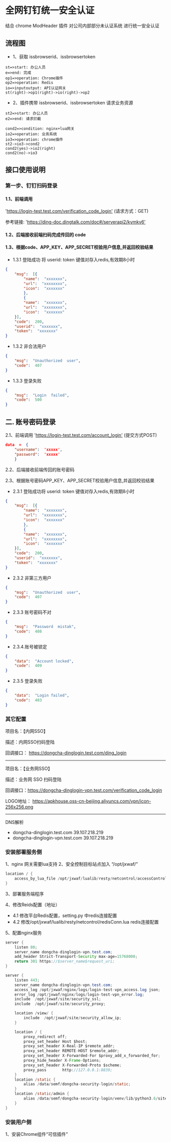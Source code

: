 <!--
 * @Author: Daboluo
 * @Date: 2019-12-12 20:20:44
 * @LastEditTime : 2020-01-08 16:01:04
 * @LastEditors  : Do not edit
 -->

# 全网钉钉统一安全认证

结合 chrome ModHeader 插件  对公司内部部分未认证系统 进行统一安全认证

## 流程图

* 1、获取 issbrowserid、issbrowsertoken

```flow
st=>start: 办公人员
e=>end: 完成
op1=>operation: Chrome插件
op2=>operation: Redis
io=>inputoutput: API认证网关
st(right)->op1(right)->io(right)->op2
```

* 2、插件携带 issbrowserid、issbrowsertoken 请求业务资源

```flow
st2=>start: 办公人员
e2=>end: 请求拦截

cond2=>condition: nginx+lua网关
io2=>operation: 业务系统
io3=>operation: chrome插件
st2->io3->cond2
cond2(yes)->io2(right)
cond2(no)->io3
```

## 接口使用说明

### 第一步、钉钉扫码登录

#### 1.1、前端调用

'<https://login-test.test.com/verification_code_login'>      (请求方式：GET)

参考链接:  '<https://ding-doc.dingtalk.com/doc#/serverapi2/kymkv6'>

#### 1.2、后端接收前端扫码完成传回的 code

#### 1.3、根据code、APP_KEY、APP_SECRET校验用户信息,并返回校验结果

* 1.3.1 登陆成功
将  userid:  token  键值对存入redis,有效期8小时

```JSON
{
    "msg":  [{
        "name":  "xxxxxxx",
        "url":  "xxxxxxxx",
        "icon":  "xxxxxxx"
        },
        {
        "name":  "xxxxxxx",
        "url":  "xxxxxxxx",
        "icon":  "xxxxxxx"
    }],
    "code":  200,
    "userid":  "xxxxxxx",
    "token":  "xxxxxxx"
}
```

* 1.3.2 非合法用户

```JSON
{
    "msg":  "Unauthorized  user",
    "code":  407
}
```

* 1.3.3 登录失败

```JSON
{
    "msg":  "Login  failed",
    "code":  500
}
```

## 二.  账号密码登录

2.1、前端调用
 '<https://login-test.test.com/account_login'>      (提交方式POST)

```JSON
data  =  {
    "username":  'xxxxx',
    "password":  'xxxxx'
    }
```

2.2、后端接收前端传回的账号密码

2.3、根据账号密码APP_KEY、APP_SECRET校验用户信息,并返回校验结果

* 2.3.1 登陆成功将 userid: token 键值对存入redis,有效期8小时

```JSON
{
    "msg":  [{
        "name":  "xxxxxxx",
        "url":  "xxxxxxxx",
        "icon":  "xxxxxxx"
        },
        {
        "name":  "xxxxxxx",
        "url":  "xxxxxxxx",
        "icon":  "xxxxxxx"
    }],
    "code":  200,
    "userid":  "xxxxxxx",
    "token":  "xxxxxxx"
}
```

* 2.3.2 非第三方用户

```JSON
{
    "msg":  "Unauthorized  user",
    "code":  407
}
```

* 2.3.3 账号密码不对

```JSON
{
    "msg":  "Password  mistak",
    "code":  408
}
```

* 2.3.4.账号被锁定

```JSON
{
    "data":  "Account locked",
    "code":  409
}
```

* 2.3.5 登录失败

```JSON
{
    "data":  "Login failed",
    "code":  403
}
```

### 其它配置

项目名：【内网SSO】

描述：内网SSO扫码登陆

回调接口： <https://dongcha-dinglogin.test.com/ding_login>

---
项目名：【业务网SSO】

描述：业务网 SSO 扫码登陆

回调接口：<https://dongcha-dinglogin-vpn.test.com/verification_code_login>

LOGO地址：
 <https://apkhouse.oss-cn-beijing.aliyuncs.com/vpn/icon-256x256.png>

---
DNS解析

* dongcha-dinglogin.test.com     39.107.218.219
* dongcha-dinglogin-vpn.test.com 39.107.218.219

### 安装部署服务侧

1、nginx 网关需要lua支持
2、安全控制目标站点加入 “/opt/jxwaf/”

```JAVA
location / {
    access_by_lua_file /opt/jxwaf/lualib/resty/netcontrol/accessControl.lua;
}
```

3、部署服务端程序

4、修改Reids配置（地址）

* 4.1  修改平台Redis配置，setting.py 中redis连接配置
* 4.2  修改/opt/jxwaf/lualib/resty/netcontrol/redisConn.lua redis连接配置

5、配置nginx服务

```JAVA
server {
    listen 80;
    server_name dongcha-dinglogin-vpn.test.com;
    add_header Strict-Transport-Security max-age=15768000;
    return 301 https://$server_name$request_uri;
}

server {
    listen 443;
    server_name dongcha-dinglogin-vpn.test.com;
    access_log /opt/jxwaf/nginx/logs/login-test-vpn_access.log json;
    error_log /opt/jxwaf/nginx/logs/login-test-vpn_error.log;
    include  /opt/jxwaf/site/security_ssl;
    include  /opt/jxwaf/site/security_proxy;

    location /view/ {
        include  /opt/jxwaf/site/security_allow_ip;
    }

    location / {
        proxy_redirect off;
        proxy_set_header Host $host;
        proxy_set_header X-Real-IP $remote_addr;
        proxy_set_header REMOTE-HOST $remote_addr;
        proxy_set_header X-Forwarded-For $proxy_add_x_forwarded_for;
        proxy_hide_header X-Frame-Options;
        proxy_set_header X-Forwarded-Proto $scheme;
        proxy_pass       http://127.0.0.1:8839;
    }
    location /static {
        alias /data/semf/dongcha-security-login/static;
    }
    location /static/admin {
        alias /data/semf/dongcha-security-login/venv/lib/python3.6/site-packages/django/contrib/admin/static/admin;
    }
}

```

### 安装用户侧

1、安装Chrome组件“可信插件”
